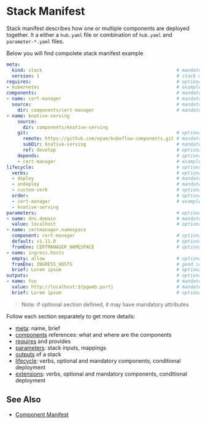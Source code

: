 # Stack Manifest

Stack manifest describes how one or multiple components are deployed together. It a either a `hub.yaml` file or combination of `hub.yaml` and `parameter-*.yaml` files.

Below you will find compolete stack manifest example

```yaml
meta:
  kind: stack                                                 # mandatory, defines a stack manifest
  version: 1                                                  # stack manifest schema version
requires:                                                     # optional, list of requirements form environment
- kubernetes                                                  # example of stack requires
components:                                                   # mandatory, list of components
- name: cert-manager                                          # mandatory, name of the component
  source:                                                     # mandatory, component source
    dir: components/cert-manager                              # mandatory, local path where to find component
- name: knative-serving
    source:
      dir: components/knative-serving
    git:                                                      # optional, git source to download component from
      remote: https://github.com/epam/kubeflow-components.git # mandatory, git repository remote url
      subDir: knative-serving                                 # mandatory, subdirectory in the repository
      ref: develop                                            # optional, git reference (branch, tag, commit)
    depends:                                                  # optional, component dependency
    - cert-manager                                            # example of upstream dependency
lifecycle:                                                    # optional, lifecycle verbs
  verbs:                                                      # optional, list of verbs component supports (by default: deploy, undeploy)
  - deploy                                                    # mandatory, deploy verb
  - undeploy                                                  # mandatory, undeploy verb
  - custom-verb                                               # optional, custom verb
  order:                                                      # optional, order of deployment
  - cert-manager                                              # example of deployment order, if not defined then deployment order derived from components definitions
  - knative-serving
parameters:                                                   # optional, stack input parameters (best practice, split to separate file or files)
- name: dns.domain                                            # mandatory, parameter name
  value: localhost                                            # optional, value for parameter
- name: certmanager.namespace
  component: cert-manager                                     # optional, component name, if not defined then parameter is global for all components
  default: v1.11.0                                            # optional, default value for parameter
  fromEnv: CERTMANAGER_NAMESPACE                              # optional, parameter value is taken from environment variable, this approach allows not to store exact value in version control. Useful for sensitive parameters.
- name: ingress.hosts
  empty: allow                                                # optional, to highlight parameter that can be empty
  fromEnv: INGRESS_HOSTS                                      # good idea to pass value for empty parameters from environment variable
  brief: Lorem ipsum                                          # optional, brief description for parameter
outputs:                                                      # optional, stack output parameters
- name: foo                                                   # mandatory, output name
  value: http://localhost:${pgweb.port}                       # mandatory, output value, supports interpolation
  brief: Lorem ipsum                                          # optional, brief description for output
```

> Note: if optional section defined, it may have mandatory attributes

Follow each section separately to get more details:

* [meta](./meta): name, brief
* [components](./components) references: what and where are the components
* [requires](./requires) and provides
* [parameters](./parameters): stack inputs, mappings
* [outputs](./outputs) of a stack
* [lifecycle](./lifecycle): verbs, optional and mandatory components, conditional deployment
* [extensions](./extensions): verbs, optional and mandatory components, conditional deployment

## See Also

* [Component Manifest](../component)

